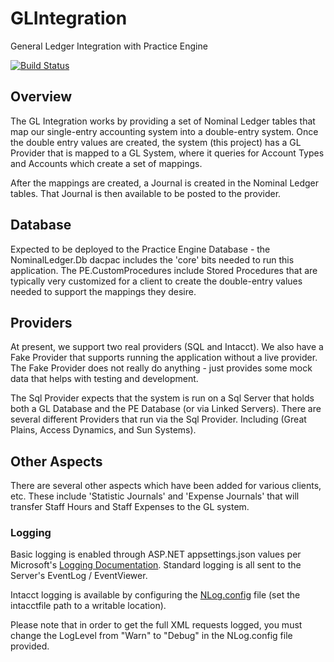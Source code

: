 # GLIntegration

General Ledger Integration with Practice Engine

[![Build Status](https://praceng.visualstudio.com/_apis/public/build/definitions/5ab340ff-723c-45a6-bf17-a12ca818093a/91/badge)](https://praceng.visualstudio.com/Nominal%20Ledger/_build/index?definitionId=91)

## Overview

The GL Integration works by providing a set of Nominal Ledger tables that map our single-entry accounting system into a double-entry system.  Once the double entry values are created, the system (this project) has a GL Provider that is mapped to a GL System, where it queries for Account Types and Accounts which create a set of mappings.

After the mappings are created, a Journal is created in the Nominal Ledger tables.  That Journal is then available to be posted to the provider.

## Database

Expected to be deployed to the Practice Engine Database - the NominalLedger.Db dacpac includes the 'core' bits needed to run this application.  The PE.CustomProcedures include Stored Procedures that are typically very customized for a client to create the double-entry values needed to support the mappings they desire.

## Providers

At present, we support two real providers (SQL and Intacct). We also have a Fake Provider that supports running the application without a live provider.  The Fake Provider does not really do anything - just provides some mock data that helps with testing and development.

The Sql Provider expects that the system is run on a Sql Server that holds both a GL Database and the PE Database (or via Linked Servers).  There are several different Providers that run via the Sql Provider.  Including (Great Plains, Access Dynamics, and Sun Systems).

## Other Aspects

There are several other aspects which have been added for various clients, etc.  These include 'Statistic Journals' and 'Expense Journals' that will transfer Staff Hours and Staff Expenses to the GL system.

### Logging

Basic logging is enabled through ASP.NET appsettings.json values per Microsoft's [Logging Documentation](https://docs.microsoft.com/en-us/aspnet/core/fundamentals/logging/?view=aspnetcore-2.1&tabs=aspnetcore2x#log-filtering).  Standard logging is all sent to the Server's EventLog / EventViewer.

Intacct logging is available by configuring the [NLog.config](https://github.com/nlog/nlog/wiki/Configuration-file) file (set the intacctfile path to a writable location).

Please note that in order to get the full XML requests logged, you must change the LogLevel from "Warn" to "Debug" in the NLog.config file provided.
